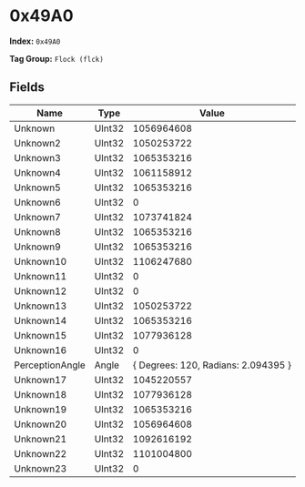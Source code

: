 # 0x49A0

**Index:** ```0x49A0```

**Tag Group:** ```Flock (flck)```

## Fields

Name	| Type	| Value
---	|---	|---	|
Unknown	|UInt32	|1056964608
Unknown2	|UInt32	|1050253722
Unknown3	|UInt32	|1065353216
Unknown4	|UInt32	|1061158912
Unknown5	|UInt32	|1065353216
Unknown6	|UInt32	|0
Unknown7	|UInt32	|1073741824
Unknown8	|UInt32	|1065353216
Unknown9	|UInt32	|1065353216
Unknown10	|UInt32	|1106247680
Unknown11	|UInt32	|0
Unknown12	|UInt32	|0
Unknown13	|UInt32	|1050253722
Unknown14	|UInt32	|1065353216
Unknown15	|UInt32	|1077936128
Unknown16	|UInt32	|0
PerceptionAngle	|Angle	|{ Degrees: 120, Radians: 2.094395 }
Unknown17	|UInt32	|1045220557
Unknown18	|UInt32	|1077936128
Unknown19	|UInt32	|1065353216
Unknown20	|UInt32	|1056964608
Unknown21	|UInt32	|1092616192
Unknown22	|UInt32	|1101004800
Unknown23	|UInt32	|0


